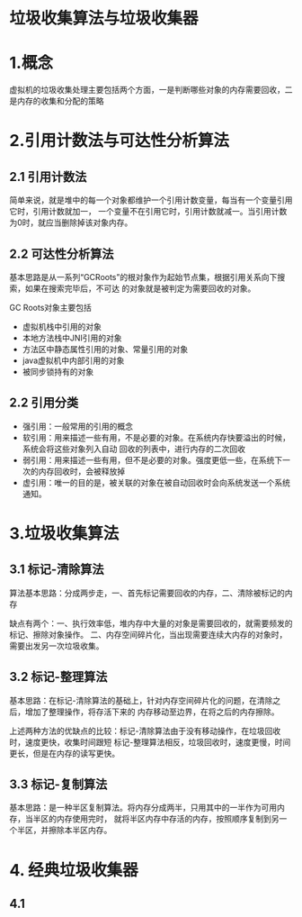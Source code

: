 垃圾收集算法与垃圾收集器
==

# 1.概念

虚拟机的垃圾收集处理主要包括两个方面，一是判断哪些对象的内存需要回收，二是内存的收集和分配的策略

# 2.引用计数法与可达性分析算法
## 2.1 引用计数法

简单来说，就是堆中的每一个对象都维护一个引用计数变量，每当有一个变量引用它时，引用计数就加一，
一个变量不在引用它时，引用计数就减一。当引用计数为0时，就应当删除掉该对象内存。

## 2.2 可达性分析算法

基本思路是从一系列“GCRoots”的根对象作为起始节点集，根据引用关系向下搜索，如果在搜索完毕后，不可达
的对象就是被判定为需要回收的对象。

GC Roots对象主要包括
- 虚拟机栈中引用的对象
- 本地方法栈中JNI引用的对象
- 方法区中静态属性引用的对象、常量引用的对象
- java虚拟机中内部引用的对象
- 被同步锁持有的对象

## 2.2 引用分类

- 强引用：一般常用的引用的概念
- 软引用：用来描述一些有用，不是必要的对象。在系统内存快要溢出的时候，系统会将这些对象列入自动
回收的列表中，进行内存的二次回收
- 弱引用：用来描述一些有用，但不是必要的对象。强度更低一些，在系统下一次的内存回收时，会被释放掉
- 虚引用：唯一的目的是，被关联的对象在被自动回收时会向系统发送一个系统通知。

# 3.垃圾收集算法
## 3.1 标记-清除算法

算法基本思路：分成两步走，一、首先标记需要回收的内存，二、清除被标记的内存

缺点有两个：一、执行效率低，堆内存中大量的对象是需要回收的，就需要频发的标记、擦除对象操作。
二、内存空间碎片化，当出现需要连续大内存的对象时，需要出发另一次垃圾收集。

## 3.2 标记-整理算法

基本思路：在标记-清除算法的基础上，针对内存空间碎片化的问题，在清除之后，增加了整理操作，将存活下来的
内存移动至边界，在将之后的内存擦除。

上述两种方法的优缺点的比较：标记-清除算法由于没有移动操作，在垃圾回收时，速度更快，收集时间跟短
标记-整理算法相反，垃圾回收时，速度更慢，时间更长，但是在内存的读写更快。

## 3.3 标记-复制算法

基本思路：是一种半区复制算法。将内存分成两半，只用其中的一半作为可用内存，当半区的内存使用完时，
就将半区内存中存活的内存，按照顺序复制到另一个半区，并擦除本半区内存。


# 4. 经典垃圾收集器
## 4.1 